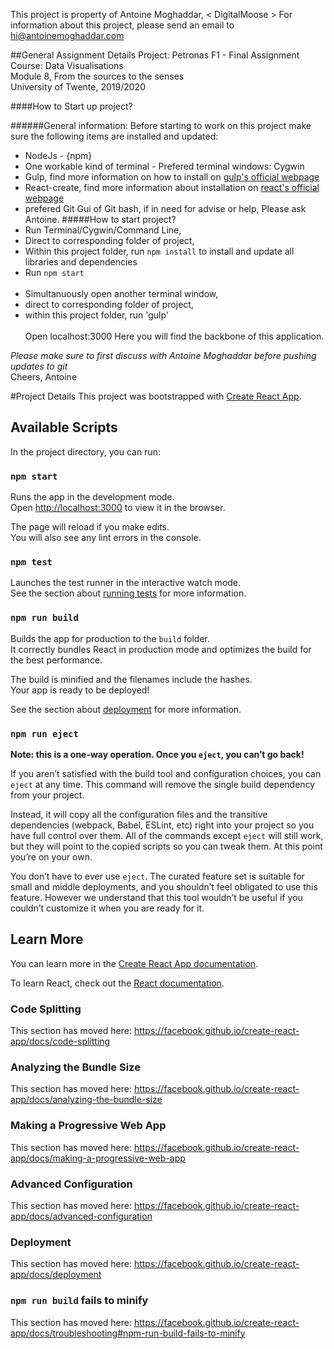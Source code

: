 This project is property of Antoine Moghaddar, < DigitalMoose >
For information about this project, please send an email to hi@antoinemoghaddar.com

##General Assignment Details
Project: Petronas F1 - Final Assignment<br />
Course: Data Visualisations<br />
Module 8, From the sources to the senses<br />
University of Twente, 2019/2020<br />

####How to Start up project? 

######General information:
Before starting to work on this project make sure the following items are installed and updated:
- NodeJs - {npm}
- One workable kind of terminal - Prefered terminal windows: Cygwin
- Gulp, find more information on how to install on [gulp's official webpage](https://gulpjs.com/) 
- React-create, find more information about installation on [react's official webpage](https://reactjs.org/)
- prefered Git Gui of Git bash, if in need for advise or help, Please ask Antoine.
#####How to start project?
- Run Terminal/Cygwin/Command Line,
- Direct to corresponding folder of project,
- Within this project folder, run `npm install` to install and update all libraries and dependencies
- Run `npm start` 
<br /><br />
- Simultanuously open another terminal window,
- direct to corresponding folder of project,
- within this project folder, run 'gulp'
<br /><br />
Open localhost:3000
Here you will find the backbone of this application.

*Please make sure to first discuss with Antoine Moghaddar before pushing updates to git*<br />
Cheers,
Antoine


#Project Details
This project was bootstrapped with [Create React App](https://github.com/facebook/create-react-app).

## Available Scripts

In the project directory, you can run:

### `npm start`

Runs the app in the development mode.<br />
Open [http://localhost:3000](http://localhost:3000) to view it in the browser.

The page will reload if you make edits.<br />
You will also see any lint errors in the console.

### `npm test`

Launches the test runner in the interactive watch mode.<br />
See the section about [running tests](https://facebook.github.io/create-react-app/docs/running-tests) for more information.

### `npm run build`

Builds the app for production to the `build` folder.<br />
It correctly bundles React in production mode and optimizes the build for the best performance.

The build is minified and the filenames include the hashes.<br />
Your app is ready to be deployed!

See the section about [deployment](https://facebook.github.io/create-react-app/docs/deployment) for more information.

### `npm run eject`

**Note: this is a one-way operation. Once you `eject`, you can’t go back!**

If you aren’t satisfied with the build tool and configuration choices, you can `eject` at any time. This command will remove the single build dependency from your project.

Instead, it will copy all the configuration files and the transitive dependencies (webpack, Babel, ESLint, etc) right into your project so you have full control over them. All of the commands except `eject` will still work, but they will point to the copied scripts so you can tweak them. At this point you’re on your own.

You don’t have to ever use `eject`. The curated feature set is suitable for small and middle deployments, and you shouldn’t feel obligated to use this feature. However we understand that this tool wouldn’t be useful if you couldn’t customize it when you are ready for it.

## Learn More

You can learn more in the [Create React App documentation](https://facebook.github.io/create-react-app/docs/getting-started).

To learn React, check out the [React documentation](https://reactjs.org/).

### Code Splitting

This section has moved here: https://facebook.github.io/create-react-app/docs/code-splitting

### Analyzing the Bundle Size

This section has moved here: https://facebook.github.io/create-react-app/docs/analyzing-the-bundle-size

### Making a Progressive Web App

This section has moved here: https://facebook.github.io/create-react-app/docs/making-a-progressive-web-app

### Advanced Configuration

This section has moved here: https://facebook.github.io/create-react-app/docs/advanced-configuration

### Deployment

This section has moved here: https://facebook.github.io/create-react-app/docs/deployment

### `npm run build` fails to minify

This section has moved here: https://facebook.github.io/create-react-app/docs/troubleshooting#npm-run-build-fails-to-minify
